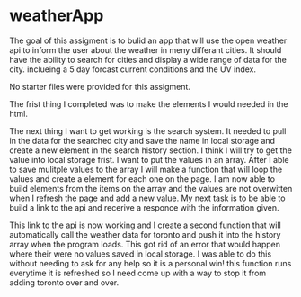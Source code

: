 # weatherApp

The goal of this assigment is to bulid an app that will use the open weather api to inform the user about the weather in meny differant cities. It should have the ability to search for cities and display a wide range of data for the city. inclueing a 5 day forcast current conditions and the UV index.

No starter files were provided for this assigment.

The frist thing I completed was to make the elements I would needed in the html. 

The next thing I want to get working is the search system. It needed to pull in the data for the searched city and save the name in local storage and create a new element in the search history section. I think I will try to get the value into local storage frist. I want to put the values in an array. After I able to save mulitple values to the array I will make a function that will loop the values and create a element for each one on the page. I am now able to build elements from the items on the array and the values are not overwitten when I refresh the page and add a new value. My next task is to be able to build a link to the api and recerive a responce with the information given.

This link to the api is now working and I create a second function that will automatically call the weather data for toronto and push it into the history array when the program loads. This got rid of an error that would happen where their were no values saved in local storage. I was able to do this without needing to ask for any help so it is a personal win! this function runs everytime it is refreshed so I need come up with a way to stop it from adding toronto over and over. 


